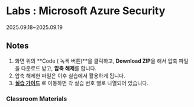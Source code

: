 # Labs : Microsoft Azure Security

2025.09.18~2025.09.19

## Notes

1. 화면 위의 **Code ( 녹색 버튼)**을 클릭하고, **Download ZIP**을 해서 압축 파일을 다운로드 받고, **압축 해제**를 합니다.
2. 압축 해제한 파일은 이후 실습에서 활용하게 됩니다.
3. [**실습 가이드**](https://github.com/AzureSeeker/AZ-Security-2509/tree/main/Instructions/Labs) 로 이동하면 각 실습 번호 별로 나열되어 있습니다.

### Classroom Materials

